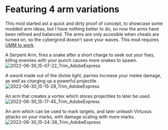 # Featuring 4 arm variations
This mod started ast a quick and dirty proof of concept, to showcase some modded arm ideas, but I have nothing better to do, so now the arms have been refined and balanced. The arms are only accesible when cheats are turned on, so the cybergrind doesn't save your waves. This mod requires [UMM to work](https://github.com/Temperz87/ultra-mod-manager/tags).

A Serpent Arm, fires a snake after a short charge to seek out your foes, killing enemies with your punch causes more snakes to spawn.<br>
![2022-06-30_15-07-22_Trim_AdobeExpress](https://user-images.githubusercontent.com/58375877/176763068-aefc3f41-a183-4ef9-a571-e014bb986b89.gif)

A sword made out of the divine light, parries increase your melee damage, as well as charging up a powerful projectile. <br>
![2022-06-30_15-15-29_Trim_AdobeExpress](https://user-images.githubusercontent.com/58375877/176762684-821c686c-42c3-4c78-a5d0-f3a03525baad.gif)

An arm that creates a vortex which stores projectiles to later be used. <br>
![2022-06-30_15-17-45_Trim_AdobeExpress](https://user-images.githubusercontent.com/58375877/176763089-f4a35a52-0c32-499c-a61d-3eeee77942da.gif)

An arm which can be used to mark targets, and later unleash Virtuous attacks on your marks, with damage scaling with more marks. <br>
![2022-06-30_15-24-38_Trim_AdobeExpress](https://user-images.githubusercontent.com/58375877/176762535-67f9e318-bed3-4ae5-9882-f902fcb68c00.gif)
